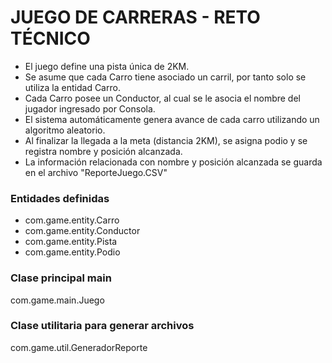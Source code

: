 # JUEGO DE CARRERAS - RETO TÉCNICO
- El juego define una pista única de 2KM. 
- Se asume que cada Carro tiene asociado un carril, por tanto solo se utiliza la entidad Carro.
- Cada Carro posee un Conductor, al cual se le asocia el nombre del jugador ingresado por Consola.
- El sistema automáticamente genera avance de cada carro utilizando un algoritmo aleatorio.
- Al finalizar la llegada a la meta (distancia 2KM), se asigna podio y se registra nombre y posición alcanzada. 
- La información relacionada con nombre y posición alcanzada se guarda en el archivo "ReporteJuego.CSV"

### Entidades definidas
- com.game.entity.Carro
- com.game.entity.Conductor
- com.game.entity.Pista
- com.game.entity.Podio

### Clase principal main
com.game.main.Juego

### Clase utilitaria para generar archivos
com.game.util.GeneradorReporte

